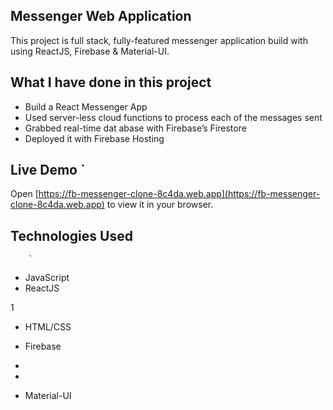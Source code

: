 ## Messenger Web Application 

This project is full stack, fully-featured messenger application build with using ReactJS, Firebase & Material-UI.

            
## What I have done in this project  

- Build a React Messenger App 
- Used server-less cloud functions to process each of the messages sent 
- Grabbed real-time dat abase        with Firebase’s Firestore 
- Deployed it with Firebase Hosting                     



## Live Demo   `                                                                                                                                                       
Open [https://fb-messenger-clone-8c4da.web.app](https://fb-messenger-clone-8c4da.web.app) to view it in your
browser.    

    
## Technologies Used                
                                                
        `                           
                                                                                                                                             
- JavaScript                        
- ReactJS               

1                       

                        


- HTML/CSS
- Firebase
- 
- 



- Material-UI


